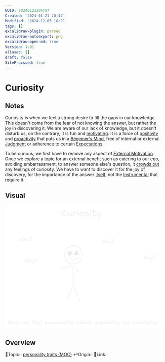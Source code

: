 ```yaml
---
UUID: 20240121204757
Created: '2024-01-21 20:47'
Modified: '2024-12-05 10:21'
tags: []
excalidraw-plugin: parsed
excalidraw-autoexport: png
excalidraw-open-md: true
Version: 1.01
aliases: []
draft: false
SiteProcssed: true
---
```


# Curiosity

## Notes

Curiosity is when we feel a strong desire to fill the gaps in our knowledge. This doesn't come from the fear of not knowing the answer, but rather the joy in discovering it. We are aware of our lack of knowledge, but it doesn't disturb us, on the contrary, it is fun and [motivating](/notes/intrinsic-motivation.md). It is a force of [positivity](/notes/optimism.md) and [proactivity](/notes/proactiveness.md) that puts us in a [Beginner's Mind](/notes/beginners-mind.md), free of internal or external [Judgment](/notes/judgment.md) or adherence to certain [Expectations](/notes/expectations.md).

To be curious, we first have to remove any aspect of [External Motivation](/notes/external-motivation.md). Once we explore a topic for an external benefit such as catering to our ego, avoiding embarrassment, to answer someone else's question, it [crowds out](/notes/crowding-out.md) any feelings of curiosity. We have to want to discover it for the joy of discovery, for the importance of the answer [itself](/notes/intrinsic.md), not the [Instrumental](/notes/instrumental.md) that require it.
## Visual

![Curiosity.webp](/notes/curiosity.webp)

## Overview
🔼Topic:: [personality traits (MOC)](/mocs/personality-traits-moc.md)
↩️Origin::
🔗Link::

